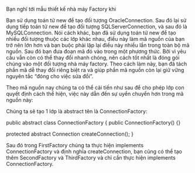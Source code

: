 Bạn nghĩ tới mẫu thiết kế nhà máy Factory khi

Bạn sử dụng toán tử new để tạo đối tượng OracleConnection.
Sau đó lại sử dụng tiếp toán tử new để tạo đối tượng SQLServerConnection, và sau
đó là MySQLConnection. Nói cách khác, bạn đã sử dụng toán tử new để tạo nhiều đối
tượng thuộc các lớp khác nhau, điều này làm mã nguồn của bạn trở nên lớn hơn và
bạn buộc phải lặp lại điều này nhiều lần trong toàn bộ mã nguồn.
Sau đó bạn đưa đoạn mã đó vào trong một phương thức.
Bởi vì yêu cầu vẫn còn có thể thay đổi nhanh chóng, nên cách tốt nhất là đóng gói
chúng vào một đối tượng nhà máy factory. Theo cách làm này, bạn đã tách phần mã
dễ thay đổi riêng biệt ra và giúp phần mã nguồn còn lại giữ vững nguyên tắc “đóng
cho việc sửa đổi”.

Theo mã nguồn nay chúng ta có thể cải tiến như sau để cho phép lớp con quyết định cách thể hiện, việc này dẫn đến sự uyển chuyển
hơn trong mã nguồn này:

Chúng ta sẽ tạo 1 lớp là abstract tên là ConnectionFactory:

public abstract class ConnectionFactory {
  public ConnectionFactory() {}
 
  protected abstract Connection createConnection();
}

Sau đó trong FirstFactory chúng ta thực hiện implements ConnectionFactory và định nghĩa createConnection, bạn cũng có thể tạo
thêm SecondFactory và ThirdFactory và chỉ cần thực hiện implements ConnectionFactory.
